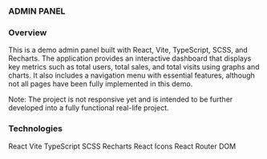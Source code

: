### ADMIN PANEL

### Overview
This is a demo admin panel built with React, Vite, TypeScript, SCSS, and Recharts. The application provides an interactive dashboard that displays key metrics such as total users, total sales, and total visits using graphs and charts. It also includes a navigation menu with essential features, although not all pages have been fully implemented in this demo.

Note: The project is not responsive yet and is intended to be further developed into a fully functional real-life project.

### Technologies

React
Vite
TypeScript
SCSS
Recharts
React Icons
React Router DOM

